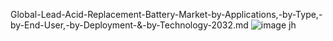 Global-Lead-Acid-Replacement-Battery-Market-by-Applications,-by-Type,-by-End-User,-by-Deployment-&-by-Technology-2032.md
![image](https://github.com/user-attachments/assets/ad8e5510-f923-4174-b38e-dfefb7bc16e1)
jh
